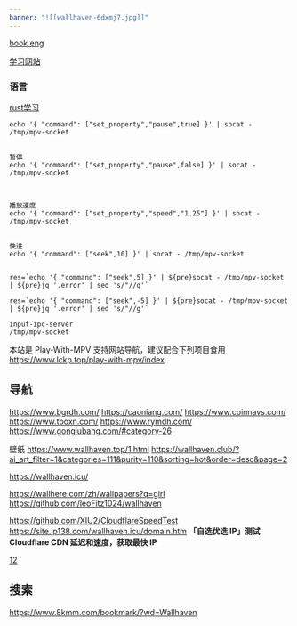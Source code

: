```yaml
---
banner: "![[wallhaven-6dxmj7.jpg]]"
---
```




[book eng](https://www.wowebook.org/)

[学习网站](https://www.geeksforgeeks.org/)



### 语言
[rust学习](https://google.github.io/comprehensive-rust/)





```
echo '{ "command": ["set_property","pause",true] }' | socat - /tmp/mpv-socket


暂停
echo '{ "command": ["set_property","pause",false] }' | socat - /tmp/mpv-socket



播放速度
echo '{ "command": ["set_property","speed","1.25"] }' | socat - /tmp/mpv-socket


快进
echo '{ "command": ["seek",10] }' | socat - /tmp/mpv-socket


res=`echo '{ "command": ["seek",5] }' | ${pre}socat - /tmp/mpv-socket | ${pre}jq '.error' | sed 's/"//g'`

res=`echo '{ "command": ["seek",-5] }' | ${pre}socat - /tmp/mpv-socket | ${pre}jq '.error' | sed 's/"//g'`

input-ipc-server
/tmp/mpv-socket
```



本站是 Play-With-MPV 支持网站导航，建议配合下列项目食用
https://www.lckp.top/play-with-mpv/index.

## 导航

https://www.bgrdh.com/
https://caoniang.com/
https://www.coinnavs.com/
https://www.tboxn.com/
https://www.rymdh.com/
https://www.gongjubang.com/#category-26





壁纸
https://www.wallhaven.top/1.html
https://wallhaven.club/?ai_art_filter=1&categories=111&purity=110&sorting=hot&order=desc&page=2

https://wallhaven.icu/

https://wallhere.com/zh/wallpapers?q=girl
https://github.com/leoFitz1024/wallhaven


https://github.com/XIU2/CloudflareSpeedTest
https://site.ip138.com/wallhaven.icu/domain.htm
**「自选优选 IP」测试 Cloudflare CDN 延迟和速度，获取最快 IP**



[12](https://wallhaven.club/?ai_art_filter=1&categories=111&purity=110&sorting=hot&order=desc&page=5)

## 搜索

https://www.8kmm.com/bookmark/?wd=Wallhaven





